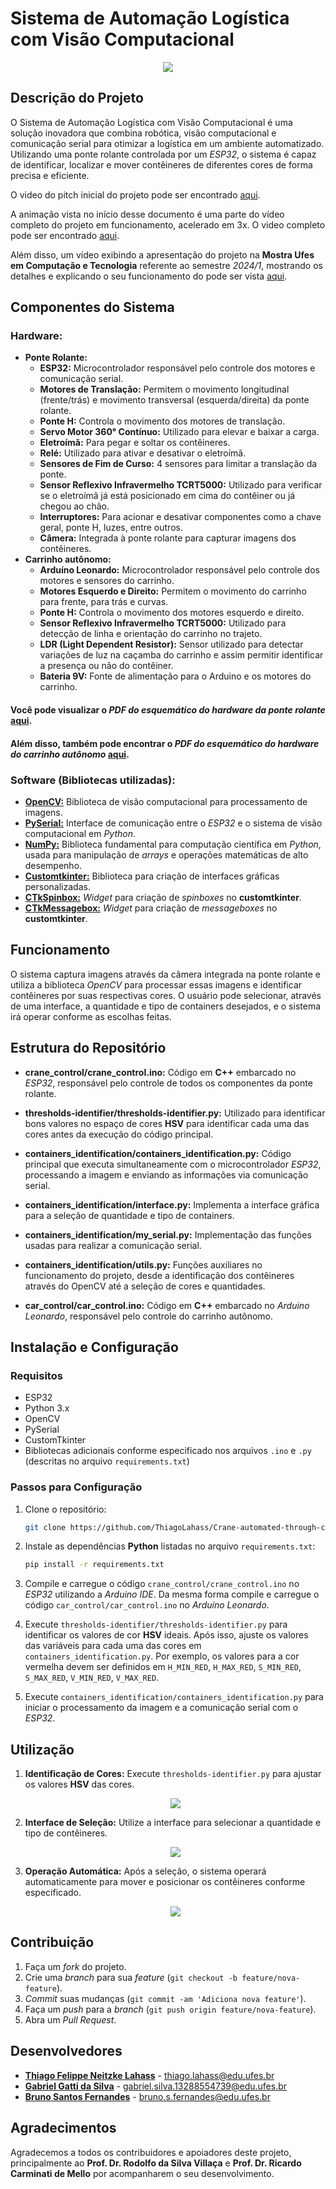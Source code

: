 # Sistema de Automação Logística com Visão Computacional

<!--
Vídeo da ponte em funcionamento
-->
<p align="center">
  <img src="media/Projeto_Final-3x.gif" />
</p>

## Descrição do Projeto

O Sistema de Automação Logística com Visão Computacional é uma solução inovadora que combina robótica, visão computacional e comunicação serial para otimizar a logística em um ambiente automatizado. Utilizando uma ponte rolante controlada por um *ESP32*, o sistema é capaz de identificar, localizar e mover contêineres de diferentes cores de forma precisa e eficiente.

O video do pitch inicial do projeto pode ser encontrado [aqui](https://youtu.be/iw18S4EYCus?si=bXUdSKVfdXWQbk5L).

A animação vista no início desse documento é uma parte do vídeo completo do projeto em funcionamento, acelerado em 3x. O video completo pode ser encontrado [aqui](https://youtu.be/0nDDJWz8z_A).

Além disso, um vídeo exibindo a apresentação do projeto na **Mostra Ufes em Computação e Tecnologia** referente ao semestre *2024/1*, mostrando os detalhes e explicando o seu funcionamento do pode ser vista [aqui](https://youtu.be/92wKe2zjWa8).

## Componentes do Sistema

### Hardware:
- **Ponte Rolante:**
   - **ESP32:** Microcontrolador responsável pelo controle dos motores e comunicação serial.
   - **Motores de Translação:** Permitem o movimento longitudinal (frente/trás) e movimento transversal (esquerda/direita) da ponte rolante.
   - **Ponte H:** Controla o movimento dos motores de translação.
   - **Servo Motor 360° Contínuo:** Utilizado para elevar e baixar a carga.
   - **Eletroímã:** Para pegar e soltar os contêineres.
   - **Relé:** Utilizado para ativar e desativar o eletroímã.
   - **Sensores de Fim de Curso:** 4 sensores para limitar a translação da ponte.
   - **Sensor Reflexivo Infravermelho TCRT5000:** Utilizado para verificar se o eletroímã já está posicionado em cima do contêiner ou já chegou ao chão.
   - **Interruptores:** Para acionar e desativar componentes como a chave geral, ponte H, luzes, entre outros.
   - **Câmera:** Integrada à ponte rolante para capturar imagens dos contêineres.
- **Carrinho autônomo:**
   - **Arduíno Leonardo:** Microcontrolador responsável pelo controle dos motores e sensores do carrinho.
   - **Motores Esquerdo e Direito:** Permitem o movimento do carrinho para frente, para trás e curvas.
   - **Ponte H:** Controla o movimento dos motores esquerdo e direito.
   - **Sensor Reflexivo Infravermelho TCRT5000:** Utilizado para detecção de linha e orientação do carrinho no trajeto.
   - **LDR (Light Dependent Resistor):** Sensor utilizado para detectar variações de luz na caçamba do carrinho e assim permitir identificar a presença ou não do contêiner.
   - **Bateria 9V:** Fonte de alimentação para o Arduino e os motores do carrinho.

#### Você pode visualizar o *PDF do esquemático do hardware da ponte rolante* [aqui](doc/Schematic_crane.pdf).

#### Além disso, também pode encontrar o *PDF do esquemático do hardware do carrinho autônomo* [aqui](doc/Schematic_car.pdf).

### Software (Bibliotecas utilizadas):
- **[OpenCV:](https://docs.opencv.org/4.x/d1/dfb/intro.html)** Biblioteca de visão computacional para processamento de imagens.
- **[PySerial:](https://pyserial.readthedocs.io/en/latest/pyserial.html)** Interface de comunicação entre o *ESP32* e o sistema de visão computacional em *Python*.
- **[NumPy:](https://numpy.org/doc/)** Biblioteca fundamental para computação científica em *Python*, usada para manipulação de *arrays* e operações matemáticas de alto desempenho.
- **[Customtkinter:](https://customtkinter.tomschimansky.com/documentation/)** Biblioteca para criação de interfaces gráficas personalizadas.
- **[CTkSpinbox:](https://pypi.org/project/CTkSpinbox/)** *Widget* para criação de *spinboxes* no **customtkinter**.
- **[CTkMessagebox:](https://github.com/Akascape/CTkMessagebox)** *Widget* para criação de *messageboxes* no **customtkinter**.

## Funcionamento

O sistema captura imagens através da câmera integrada na ponte rolante e utiliza a biblioteca *OpenCV* para processar essas imagens e identificar contêineres por suas respectivas cores. O usuário pode selecionar, através de uma interface, a quantidade e tipo de containers desejados, e o sistema irá operar conforme as escolhas feitas.

## Estrutura do Repositório

- **crane_control/crane_control.ino:**
   Código em **C++** embarcado no *ESP32*, responsável pelo controle de todos os componentes da ponte rolante.

- **thresholds-identifier/thresholds-identifier.py:** 
   Utilizado para identificar bons valores no espaço de cores **HSV** para identificar cada uma das cores antes da execução do código principal.

- **containers_identification/containers_identification.py:** Código principal que executa simultaneamente com o microcontrolador *ESP32*, processando a imagem e enviando as informações via comunicação serial.

- **containers_identification/interface.py:** Implementa a interface gráfica para a seleção de quantidade e tipo de containers.

- **containers_identification/my_serial.py:** Implementação das funções usadas para realizar a comunicação serial.

- **containers_identification/utils.py:** Funções auxiliares no funcionamento do projeto, desde a identificação dos contêineres através do OpenCV até a seleção de cores e quantidades.

- **car_control/car_control.ino:** Código em **C++** embarcado no *Arduino Leonardo*, responsável pelo controle do carrinho autônomo.

## Instalação e Configuração

### Requisitos

- ESP32
- Python 3.x
- OpenCV
- PySerial
- CustomTkinter
- Bibliotecas adicionais conforme especificado nos arquivos `.ino` e `.py` (descritas no arquivo `requirements.txt`)

### Passos para Configuração

1. Clone o repositório:
   ```bash
   git clone https://github.com/ThiagoLahass/Crane-automated-through-computer-vision.git
   ```

2. Instale as dependências **Python** listadas no arquivo `requirements.txt`:
   ```bash
   pip install -r requirements.txt
   ```

3. Compile e carregue o código `crane_control/crane_control.ino` no *ESP32* utilizando a *Arduino IDE*. Da mesma forma compile e carregue o código `car_control/car_control.ino` no *Arduíno Leonardo*.

4. Execute `thresholds-identifier/thresholds-identifier.py` para identificar os valores de cor **HSV** ideais. Após isso, ajuste os valores das variáveis para cada uma das cores em `containers_identification.py`. Por exemplo, os valores para a cor vermelha devem ser definidos em `H_MIN_RED`, `H_MAX_RED`, `S_MIN_RED`, `S_MAX_RED`, `V_MIN_RED`, `V_MAX_RED`.

5. Execute `containers_identification/containers_identification.py` para iniciar o processamento da imagem e a comunicação serial com o *ESP32*.


## Utilização

1. **Identificação de Cores:**
   Execute `thresholds-identifier.py` para ajustar os valores **HSV** das cores.
    <p align="center">
      <img src="media/selecao-thresholds.png" />
    </p>

2. **Interface de Seleção:**
   Utilize a interface para selecionar a quantidade e tipo de contêineres.
    <p align="center">
      <img src="media/interface-user.png" />
    </p>

3. **Operação Automática:**
   Após a seleção, o sistema operará automaticamente para mover e posicionar os contêineres conforme especificado.
   <p align="center">
      <img src="media/Projeto_Final-3x.gif" />
   </p>

## Contribuição

1. Faça um *fork* do projeto.
2. Crie uma *branch* para sua *feature* (`git checkout -b feature/nova-feature`).
3. *Commit* suas mudanças (`git commit -am 'Adiciona nova feature'`).
4. Faça um *push* para a *branch* (`git push origin feature/nova-feature`).
5. Abra um *Pull Request*.

## Desenvolvedores

- **[Thiago Felippe Neitzke Lahass](https://github.com/ThiagoLahass)** - thiago.lahass@edu.ufes.br
- **[Gabriel Gatti da Silva](https://github.com/gabrielgatti7)** - gabriel.silva.13288554739@edu.ufes.br
- **[Bruno Santos Fernandes](https://github.com/BrunoSantosFF)** - bruno.s.fernandes@edu.ufes.br

## Agradecimentos

Agradecemos a todos os contribuidores e apoiadores deste projeto, principalmente ao **Prof. Dr. Rodolfo da Silva Villaça** e **Prof. Dr. Ricardo Carminati de Mello** por acompanharem o seu desenvolvimento.
